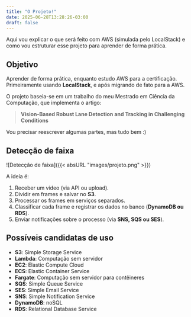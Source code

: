 ```yaml
---
title: "O Projeto!"
date: 2025-06-28T13:28:26-03:00
draft: false
---
```


Aqui vou explicar o que será feito com AWS (simulada pelo LocalStack) e como vou estruturar esse projeto para aprender de forma prática.

## Objetivo

Aprender de forma prática, enquanto estudo AWS para a certificação. Primeiramente usando **LocalStack**, e após migrando de fato para a AWS.

O projeto baseia-se em um trabalho do meu Mestrado em Ciência da Computação, que implementa o artigo:

> **Vision-Based Robust Lane Detection and Tracking in Challenging Conditions**

Vou precisar reescrever algumas partes, mas tudo bem :)

## Detecção de faixa

![Detecção de faixa]({{< absURL "images/projeto.png" >}})

A ideia é:

1. Receber um vídeo (via API ou upload).
2. Dividir em frames e salvar no **S3**.
3. Processar os frames em serviços separados.
4. Classificar cada frame e registrar os dados no banco (**DynamoDB ou RDS**).
5. Enviar notificações sobre o processo (via **SNS, SQS ou SES**).


## Possíveis candidatas de uso

- **S3**: Simple Storage Service
- **Lambda**: Computação sem servidor
- **EC2**: Elastic Compute Cloud
- **ECS**: Elastic Container Service
- **Fargate**: Computação sem servidor para contêineres
- **SQS**: Simple Queue Service
- **SES**: Simple Email Service
- **SNS**: Simple Notification Service
- **DynamoDB**: noSQL
- **RDS**: Relational Database Service



